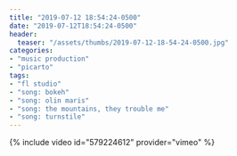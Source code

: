 ```yaml
---
title: "2019-07-12 18:54:24-0500"
date: "2019-07-12T18:54:24-0500"
header:
  teaser: "/assets/thumbs/2019-07-12-18-54-24-0500.jpg"
categories:
- "music production"
- "picarto"
tags:
- "fl studio"
- "song: bokeh"
- "song: olin maris"
- "song: the mountains, they trouble me"
- "song: turnstile"
---
```

{% include video id="579224612" provider="vimeo" %}
